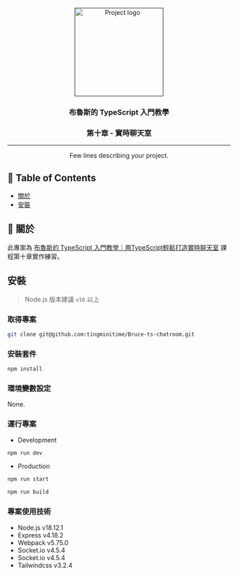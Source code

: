 <p align="center">
  <a href="" rel="noopener">
 <img width=200px height=200px src="https://i.imgur.com/6wj0hh6.jpg" alt="Project logo"></a>
</p>

<h3 align="center">布魯斯的 TypeScript 入門教學</h3>
<h3 align="center">第十章 - 實時聊天室</h3>

---

<p align="center"> Few lines describing your project.
    <br> 
</p>

## 📝 Table of Contents

- [關於](#about)
- [安裝](#install)

## 🧐 關於 <a name = "about"></a>

此專案為 [布魯斯的 TypeScript 入門教學｜用TypeScript輕鬆打造實時聊天室](https://hiskio.com/courses/628/about) 課程第十章實作練習。

## 安裝 <a name = "install"></a>

> Node.js 版本建議 `v16` 以上

### 取得專案

```bash
git clone git@github.com:tingminitime/Bruce-ts-chatroom.git
```

### 安裝套件

```bash
npm install
```

### 環境變數設定

None.

### 運行專案

- Development

```bash
npm run dev
```

- Production

```bash
npm run start
```

```bash
npm run build
```

### 專案使用技術

- Node.js v18.12.1
- Express v4.18.2
- Webpack v5.75.0
- Socket.io v4.5.4
- Socket.io v4.5.4
- Tailwindcss v3.2.4

